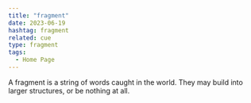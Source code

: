 ```yaml
---
title: "fragment"
date: 2023-06-19
hashtag: fragment
related: cue
type: fragment
tags:
  - Home Page
---
```

A fragment is a string of words caught in the world. They may build into larger structures, or be nothing at all.